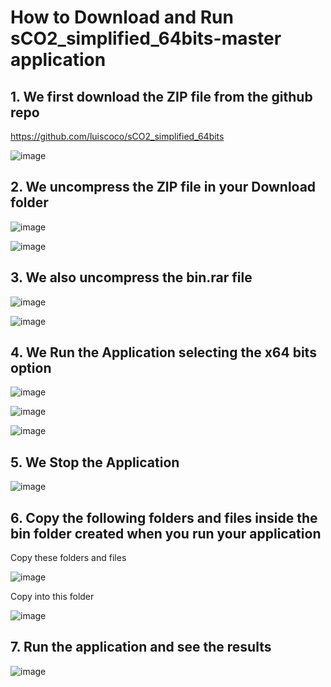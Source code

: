 # How to Download and Run sCO2_simplified_64bits-master application

## 1. We first download the ZIP file from the github repo

https://github.com/luiscoco/sCO2_simplified_64bits

![image](https://github.com/user-attachments/assets/5b7f92a1-b308-4e80-aecc-a1388ad5d298)

## 2. We uncompress the ZIP file in your Download folder

![image](https://github.com/user-attachments/assets/94e9d576-b45c-4d2c-9871-10e77244a672)

![image](https://github.com/user-attachments/assets/e548ab56-3100-4ab5-adaa-9151dcfcf102)

## 3. We also uncompress the bin.rar file

![image](https://github.com/user-attachments/assets/1f1f752b-1292-4b35-ae5e-9ab778a74c93)

![image](https://github.com/user-attachments/assets/f4b2175d-f40e-41dc-ad54-3540cb21d67a)

## 4. We Run the Application selecting the x64 bits option

![image](https://github.com/user-attachments/assets/45bd47b1-a340-42fa-b227-5d1837b53504)

![image](https://github.com/user-attachments/assets/d16cef2e-89a1-433a-9d7d-de0ee8d7f3e6)

![image](https://github.com/user-attachments/assets/d888cfd9-a997-45af-8220-59a26406ec9a)

## 5. We Stop the Application

![image](https://github.com/user-attachments/assets/527f3bc6-5019-4ce2-938d-3f4f2398dd19)

## 6. Copy the following folders and files inside the bin folder created when you run your application

Copy these folders and files

![image](https://github.com/user-attachments/assets/63fb6ac0-5348-4826-97af-133fab24a539)

Copy into this folder

![image](https://github.com/user-attachments/assets/1970e2df-4df9-4108-8b53-62d475a8438f)

## 7. Run the application and see the results

![image](https://github.com/user-attachments/assets/99e634cd-61a9-4b19-be56-496c82922374)
